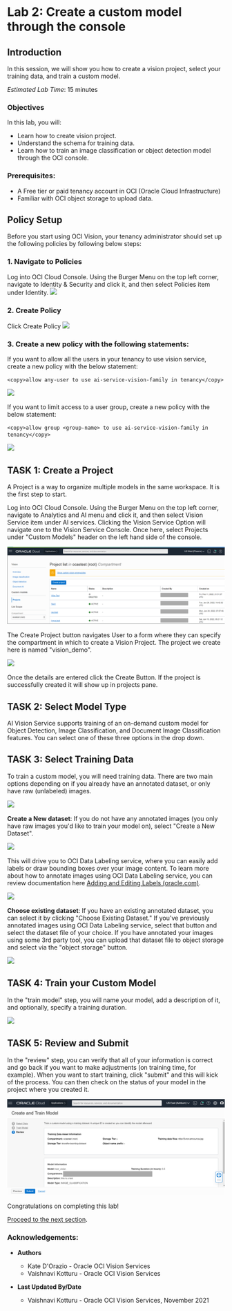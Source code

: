 # Lab 2: Create a custom model through the console

## Introduction
In this session, we will show you how to create a vision project, select your training data, and train a custom model.

*Estimated Lab Time*: 15 minutes

### Objectives

In this lab, you will:
- Learn how to create vision project.
- Understand the schema for training data.
- Learn how to train an image classification or object detection model through the OCI console.

### Prerequisites:
- A Free tier or paid tenancy account in OCI (Oracle Cloud Infrastructure)
- Familiar with OCI object storage to upload data.

## **Policy Setup**

Before you start using OCI Vision, your tenancy administrator should set up the following policies by following below steps:

### 1. Navigate to Policies
Log into OCI Cloud Console. Using the Burger Menu on the top left corner, navigate to Identity & Security and click it, and then select Policies item under Identity.
    ![](./images/policy1.png " ")


### 2. Create Policy
Click Create Policy
    ![](./images/policy2.png " ")


### 3. Create a new policy with the following statements:

If you want to allow all the users in your tenancy to use vision service, create a new policy with the below statement:
```
<copy>allow any-user to use ai-service-vision-family in tenancy</copy>
```
![](./images/policy3.png " ")


If you want to limit access to a user group, create a new policy with the below statement:
```
<copy>allow group <group-name> to use ai-service-vision-family in tenancy</copy>
```
![](./images/policy4.png " ")

## **TASK 1:** Create a Project

A Project is a way to organize multiple models in the same workspace. It is the first step to start.

Log into OCI Cloud Console. Using the Burger Menu on the top left corner, navigate to Analytics and AI menu and click it, and then select Vision Service item under AI services. Clicking the Vision Service Option will navigate one to the Vision Service Console. Once here, select Projects under "Custom Models" header on the left hand side of the console.

![](./images/create-project1.png " ")

The Create Project button navigates User to a form where they can specify the compartment in which to create a Vision Project. The project we create here is named "vision_demo".

![](./images/create-project2.png " ")

Once the details are entered click the Create Button. If the project is successfully created it will show up in projects pane.  

## **TASK 2:** Select Model Type

AI Vision Service supports training of an on-demand custom model for Object Detection, Image Classification, and Document Image Classification features. You can select one of these three options in the drop down.

## **TASK 3:** Select Training Data

To train a custom model, you will need training data. There are two main options depending on if you already have an annotated dataset, or only have raw (unlabeled) images.

![](./images/select-training-data1.png " ")

**Create a New dataset**: If you do not have any annotated images (you only have raw images you'd like to train your model on), select "Create a New Dataset".

![](./images/select-training-data2.png " ")

This will drive you to OCI Data Labeling service, where you can easily add labels or draw bounding boxes over your image content. To learn more about how to annotate images using OCI Data Labeling service, you can review documentation here [Adding and Editing Labels (oracle.com)](https://docs.oracle.com/en-us/iaas/data-labeling/data-labeling/using/labels.htm).

![](./images/select-training-data3.png " ")

**Choose existing dataset**: If you have an existing annotated dataset, you can select it by clicking "Choose Existing Dataset." If you've previously annotated images using OCI Data Labeling service, select that button and select the dataset file of your choice. If you have annotated your images using some 3rd party tool, you can upload that dataset file to object storage and select via the "object storage" button. 

![](./images/select-training-data4.png " ")

## **TASK 4:** Train your Custom Model

In the "train model" step, you will name your model, add a description of it, and optionally, specify a training duration. 

![](./images/train-model1.png " ")

## **TASK 5:** Review and Submit

In the "review" step, you can verify that all of your information is correct and go back if you want to make adjustments (on training time, for example). When you want to start training, click "submit" and this will kick of the process. You can then check on the status of your model in the project where you created it.

![](./images/train-model2.png " ")

Congratulations on completing this lab!

[Proceed to the next section](#next).

### Acknowledgements:
* **Authors**
    * Kate D'Orazio - Oracle OCI Vision Services
    * Vaishnavi Kotturu - Oracle OCI Vision Services

* **Last Updated By/Date**
    * Vaishnavi Kotturu - Oracle OCI Vision Services, November 2021
